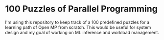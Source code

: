 # 100 Puzzles of Parallel Programming
I'm using this repository to keep track of a 100 predefined puzzles for a learning path of Open MP from scratch. This would be useful for system design and my goal of working on ML inference and workload management.
